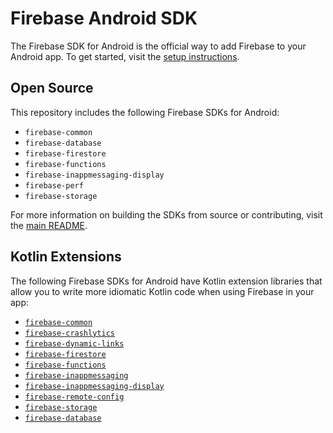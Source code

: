 # Firebase Android SDK

The Firebase SDK for Android is the official way to add Firebase to your
Android app. To get started, visit the [setup instructions][android-setup].

## Open Source

This repository includes the following Firebase SDKs for Android:

  * `firebase-common`
  * `firebase-database`
  * `firebase-firestore`
  * `firebase-functions`
  * `firebase-inappmessaging-display`
  * `firebase-perf`
  * `firebase-storage`

For more information on building the SDKs from source or contributing,
visit the [main README][main-readme].

## Kotlin Extensions

The following Firebase SDKs for Android have Kotlin extension libraries
that allow you to write more idiomatic Kotlin code when using Firebase
in your app:

  * [`firebase-common`](ktx/common.md)
  * [`firebase-crashlytics`](ktx/crashlytics.md)
  * [`firebase-dynamic-links`](ktx/dynamic-links.md)
  * [`firebase-firestore`](ktx/firestore.md)
  * [`firebase-functions`](ktx/functions.md)
  * [`firebase-inappmessaging`](ktx/inappmessaging.md)
  * [`firebase-inappmessaging-display`](ktx/inappmessaging-display.md)
  * [`firebase-remote-config`](ktx/remote-config.md)
  * [`firebase-storage`](ktx/storage.md)
  * [`firebase-database`](ktx/database.md)

[android-setup]: https://firebase.google.com/docs/android/setup
[main-readme]: https://github.com/firebase/firebase-android-sdk/blob/master/README.md
